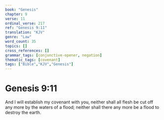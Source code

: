 ```yaml
---
book: "Genesis"
chapter: 9
verse: 11
ordinal_verse: 217
ref: "Genesis 9:11"
translation: "KJV"
genre: "Law"
word_count: 35
topics: []
cross_references: []
grammar_tags: [conjunctive-opener, negation]
thematic_tags: [covenant]
tags: ["Bible","KJV","Genesis"]
---
```


# Genesis 9:11

And I will establish my covenant with you, neither shall all flesh be cut off any more by the waters of a flood; neither shall there any more be a flood to destroy the earth.
